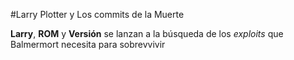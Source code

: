 #Larry Plotter y Los commits de la Muerte

**Larry**, **ROM** y **Versión** se lanzan a la búsqueda de los *exploits* que 
Balmermort necesita para sobrevvivir
